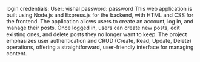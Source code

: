 login credentials:
User: vishal
password: password
This web application is built using Node.js and Express.js for the backend, with HTML and CSS for the frontend. The application allows users to create an account, log in, and manage their posts. Once logged in, users can create new posts, edit existing ones, and delete posts they no longer want to keep. The project emphasizes user authentication and CRUD (Create, Read, Update, Delete) operations, offering a straightforward, user-friendly interface for managing content.
